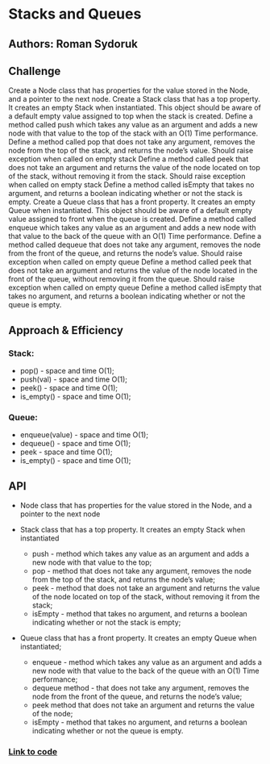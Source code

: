 # Stacks and Queues

## Authors: Roman Sydoruk

## Challenge
Create a Node class that has properties for the value stored in the Node, and a pointer to the next node.
Create a Stack class that has a top property. It creates an empty Stack when instantiated.
This object should be aware of a default empty value assigned to top when the stack is created.
Define a method called push which takes any value as an argument and adds a new node with that value to the top of the stack with an O(1) Time performance.
Define a method called pop that does not take any argument, removes the node from the top of the stack, and returns the node’s value.
Should raise exception when called on empty stack
Define a method called peek that does not take an argument and returns the value of the node located on top of the stack, without removing it from the stack.
Should raise exception when called on empty stack
Define a method called isEmpty that takes no argument, and returns a boolean indicating whether or not the stack is empty.
Create a Queue class that has a front property. It creates an empty Queue when instantiated.
This object should be aware of a default empty value assigned to front when the queue is created.
Define a method called enqueue which takes any value as an argument and adds a new node with that value to the back of the queue with an O(1) Time performance.
Define a method called dequeue that does not take any argument, removes the node from the front of the queue, and returns the node’s value.
Should raise exception when called on empty queue
Define a method called peek that does not take an argument and returns the value of the node located in the front of the queue, without removing it from the queue.
Should raise exception when called on empty queue
Define a method called isEmpty that takes no argument, and returns a boolean indicating whether or not the queue is empty.

## Approach & Efficiency
### Stack:
* pop() - space and time O(1);
* push(val) - space and time O(1);
* peek() - space and time O(1);
* is_empty() - space and time O(1);

### Queue:
* enqueue(value) - space and time O(1);
* dequeue() - space and time O(1);
* peek - space and time O(1);
* is_empty() - space and time O(1);

## API
* Node class that has properties for the value stored in the Node, and a pointer to the next node
* Stack class that has a top property. It creates an empty Stack when instantiated
  - push - method which takes any value as an argument and adds a new node with that value to the top;
  - pop - method that does not take any argument, removes the node from the top of the stack, and returns the node’s value;
  - peek - method that does not take an argument and returns the value of the node located on top of the stack, without removing it from the stack;
  - isEmpty - method that takes no argument, and returns a boolean indicating whether or not the stack is empty;

* Queue class that has a front property. It creates an empty Queue when instantiated;
  - enqueue - method which takes any value as an argument and adds a new node with that value to the back of the queue with an O(1) Time performance;
  - dequeue method -  that does not take any argument, removes the node from the front of the queue, and returns the node’s value;
  - peek method that does not take an argument and returns the value of the node;
  - isEmpty - method that takes no argument, and returns a boolean indicating whether or not the queue is empty.

### [Link to code]()
